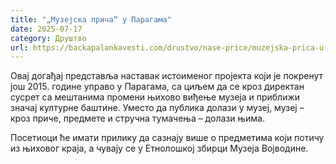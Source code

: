 ```yaml
---
title: "„Музејска прича“ у Парагама"
date: 2025-07-17
category: Друштво
url: https://backapalankavesti.com/drustvo/nase-price/muzejska-prica-u-paragama/
---
```


Овај догађај представља наставак истоименог пројекта који је покренут још 2015. године управо у Парагама, са циљем да се кроз директан сусрет са мештанима промени њихово виђење музеја и приближи значај културне баштине. Уместо да публика долази у музеј, музеј – кроз приче, предмете и стручна тумачења – долази њима.

Посетиоци ће имати прилику да сазнају више о предметима који потичу из њиховог краја, а чувају се у Етнолошкој збирци Музеја Војводине.
